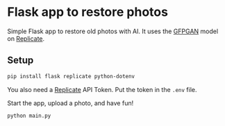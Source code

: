# Flask app to restore photos

Simple Flask app to restore old photos with AI. It uses the [GFPGAN](https://replicate.com/tencentarc/gfpgan) model on [Replicate](https://replicate.com/).

## Setup
```bash
pip install flask replicate python-dotenv
```

You also need a [Replicate](https://replicate.com/) API Token. Put the token in the `.env` file.

Start the app, upload a photo, and have fun!

```bash
python main.py
```